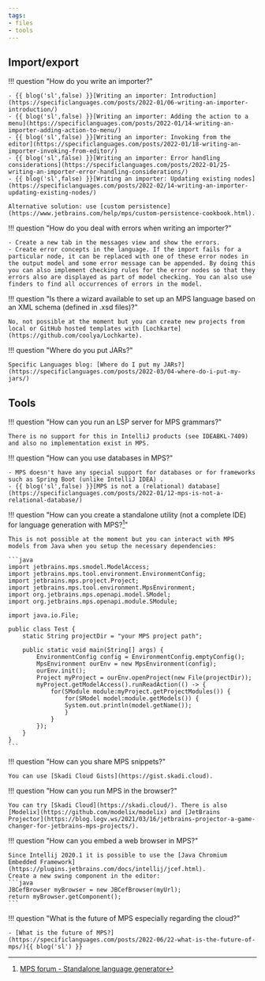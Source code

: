 ```yaml
---
tags:
- files
- tools
---
```


## Import/export

!!! question "How do you write an importer?"

    - {{ blog('sl',false) }}[Writing an importer: Introduction](https://specificlanguages.com/posts/2022-01/06-writing-an-importer-introduction/)
    - {{ blog('sl',false) }}[Writing an importer: Adding the action to a menu](https://specificlanguages.com/posts/2022-01/14-writing-an-importer-adding-action-to-menu/)
    - {{ blog('sl',false) }}[Writing an importer: Invoking from the editor](https://specificlanguages.com/posts/2022-01/18-writing-an-importer-invoking-from-editor/)
    - {{ blog('sl',false) }}[Writing an importer: Error handling considerations](https://specificlanguages.com/posts/2022-01/25-writing-an-importer-error-handling-considerations/)
    - {{ blog('sl',false) }}[Writing an importer: Updating existing nodes](https://specificlanguages.com/posts/2022-02/14-writing-an-importer-updating-existing-nodes/)

    Alternative solution: use [custom persistence](https://www.jetbrains.com/help/mps/custom-persistence-cookbook.html).

!!! question "How do you deal with errors when writing an importer?"

    - Create a new tab in the messages view and show the errors.
    - Create error concepts in the language. If the import fails for a particular node, it can be replaced with one of these error nodes in the output model and some error message can be appended. By doing this you can also implement checking rules for the error nodes so that they errors also are displayed as part of model checking. You can also use finders to find all occurrences of errors in the model.

!!! question "Is there a wizard available to set up an MPS language based on an XML schema (defined in .xsd files)?"

    No, not possible at the moment but you can create new projects from local or GitHub hosted templates with [Lochkarte](https://github.com/coolya/Lochkarte).

!!! question "Where do you put JARs?"
    
    Specific Languages blog: [Where do I put my JARs?](https://specificlanguages.com/posts/2022-03/04-where-do-i-put-my-jars/)

## Tools

!!! question "How can you run an LSP server for MPS grammars?"

    There is no support for this in IntelliJ products (see IDEABKL-7409) and also no implementation exist in MPS.

!!! question "How can you use databases in MPS?"

    - MPS doesn't have any special support for databases or for frameworks such as Spring Boot (unlike IntelliJ IDEA) .
    - {{ blog('sl',false) }}[MPS is not a (relational) database](https://specificlanguages.com/posts/2022-01/12-mps-is-not-a-relational-database/)

!!! question "How can you create a standalone utility (not a complete IDE) for language generation with MPS?[^2]"

    This is not possible at the moment but you can interact with MPS models from Java when you setup the necessary dependencies:

    ```java
    import jetbrains.mps.smodel.ModelAccess;
    import jetbrains.mps.tool.environment.EnvironmentConfig;
    import jetbrains.mps.project.Project;
    import jetbrains.mps.tool.environment.MpsEnvironment;
    import org.jetbrains.mps.openapi.model.SModel;
    import org.jetbrains.mps.openapi.module.SModule;
    
    import java.io.File;
    
    public class Test {
        static String projectDir = "your MPS project path";
    
        public static void main(String[] args) {
            EnvironmentConfig config = EnvironmentConfig.emptyConfig();
            MpsEnvironment ourEnv = new MpsEnvironment(config);
            ourEnv.init();
            Project myProject = ourEnv.openProject(new File(projectDir));
            myProject.getModelAccess().runReadAction(() -> {
                for(SModule module:myProject.getProjectModules()) {
                    for(SModel model:module.getModels()) {
                    System.out.println(model.getName());
                    }
                }
            });
        }
    }
    ```

!!! question "How can you share MPS snippets?"

    You can use [Skadi Cloud Gists](https://gist.skadi.cloud).

!!! question "How can you run MPS in the browser?"

    You can try [Skadi Cloud](https://skadi.cloud/). There is also [Modelix](https://github.com/modelix/modelix) and [JetBrains Projector](https://blog.logv.ws/2021/03/16/jetbrains-projector-a-game-changer-for-jetbrains-mps-projects/).

!!! question "How can you embed a web browser in MPS?"

    Since Intellij 2020.1 it is possible to use the [Java Chromium Embedded Framework](https://plugins.jetbrains.com/docs/intellij/jcef.html).
    Create a new swing component in the editor:
    ```java
    JBCefBrowser myBrowser = new JBCefBrowser(myUrl);
    return myBrowser.getComponent();
    ```

!!! question "What is the future of MPS especially regarding the cloud?"

    - [What is the future of MPS?](https://specificlanguages.com/posts/2022-06/22-what-is-the-future-of-mps/){{ blog('sl') }}

 [^1]:[MPS forum - How to migrate existing data into MPS?](https://mps-support.jetbrains.com/hc/en-us/community/posts/360010855700-How-to-migrate-existing-data-into-MPS-)
[^2]:[MPS forum - Standalone language generator](https://mps-support.jetbrains.com/hc/en-us/community/posts/360006153579-Standalone-language-generator)